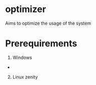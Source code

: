 # optimizer

Aims to optimize the usage of the system

# Prerequirements

1. Windows

-

2.  Linux
    zenity
